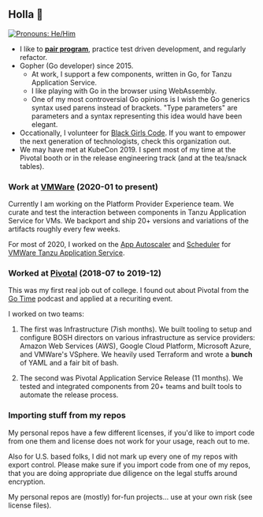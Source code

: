 ## Holla 👋 
[![Pronouns: He/Him](https://img.shields.io/badge/Pronouons-He/Him-lightgrey)](https://www.mypronouns.org/he-him)

- I like to [**pair program**](https://www.pivotaltracker.com/blog/how-pair-programming-and-mob-programming-help-quickly-onboard-new-software-engineers), practice test driven development, and regularly refactor.
- Gopher (Go developer) since 2015.
  - At work, I support a few components, written in Go, for Tanzu Application Service.
  - I like playing with Go in the browser using WebAssembly.
  - One of my most controversial Go opinions is I wish the Go generics syntax used parens instead of brackets. "Type parameters" are parameters and a syntax representing this idea would have been elegant.
- Occationally, I volunteer for [Black Girls Code](https://www.blackgirlscode.com/). If you want to empower the next generation of technologists, check this organization out.
- We may have met at KubeCon 2019. I spent most of my time at the Pivotal booth or in the release engineering track (and at the tea/snack tables).

### Work at [VMWare](https://www.vmware.com)   (2020-01 to present)

Currently I am working on the Platform Provider Experience team. We curate and test the interaction between components in Tanzu Application Service for VMs. We backport and ship 20+ versions and variations of the artifacts roughly every few weeks.

For most of 2020, I worked on the [App Autoscaler](https://docs.pivotal.io/application-service/2-10/appsman-services/autoscaler/about-app-autoscaler.html) and [Scheduler](https://docs.pivotal.io/scheduler/1-2/) for [VMWare Tanzu Application Service](https://tanzu.vmware.com/application-service).

### Worked at [Pivotal](https://en.wikipedia.org/wiki/Pivotal_Software)   (2018-07 to 2019-12)

This was my first real job out of college. I found out about Pivotal from the [Go Time](https://changelog.com/gotime) podcast and applied at a recuriting event.

I worked on two teams:

1. The first was Infrastructure (7ish months). We built tooling to setup and configure BOSH directors on various infrastructure as service providers: Amazon Web Services (AWS), Google Cloud Platform, Microsoft Azure, and VMWare's VSphere. We heavily used Terraform and wrote a **bunch** of YAML and a fair bit of bash.

1. The second was Pivotal Application Service Release (11 months). We tested and integrated components from 20+ teams and built tools to automate the release process.

### Importing stuff from my repos

My personal repos have a few different licenses, if you'd like to import code from one them and license does not work for your usage, reach out to me.

Also for U.S. based folks, I did not mark up every one of my repos with export control. Please make sure if you import code from one of my repos, that you are doing appropriate due diligence on the legal stuffs around encryption.

My personal repos are (mostly) for-fun projects... use at your own risk (see license files).
